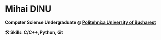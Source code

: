 # Mihai DINU

**Computer Science Undergraduate @ [Politehnica University of Bucharest](https://upb.ro/)**

**🛠️ Skills: C/C++, Python, Git**
